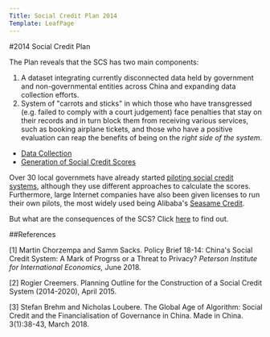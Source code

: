 ```yaml
---
Title: Social Credit Plan 2014
Template: LeafPage
---
```


#2014 Social Credit Plan

The Plan reveals that the SCS has two main components:
  1. A dataset integrating currently disconnected data held by government and non-governmental entities across China and expanding data collection efforts.
  2. System of "carrots and sticks" in which those who have transgressed (e.g. failed to comply with a court judgement) face penalties that stay on their records and in turn block them from receiving various services, such as booking airplane tickets, and those who have a positive evaluation can reap the benefits of being on the *right side of the system*.  

- [Data Collection](/course/course/credit-scores/Social_Credit_Scores/china/plan/datacollection) 
- [Generation of Social Credit Scores](/course/course/credit-scores/Social_Credit_Scores/china/plan/scoring)
  
Over 30 local governmets have already started [piloting social credit systems](/course/course/credit-scores/Social_Credit_Scores/china/plan/pilots), although they use different approaches to calculate the scores. Furthermore, large Internet companies have also been given licenses to run their own pilots, the most widely used being Alibaba's [Seasame Credit](/course/course/credit-scores/Social_Credit_Scores/china/plan/scoring/3/sesamecredit).

But what are the consequences of the SCS? Click [here](/course/course/credit-scores/Social_Credit_Scores/china/consequences) to find out. 

##References

[1] Martin Chorzempa and Samm Sacks. Policy Brief 18-14: China's Social Credit System: A Mark of Progrss or a Threat to Privacy? *Peterson Institute for International Economics,* June 2018. 

[2] Rogier Creemers. Planning Outline for the Construction of a Social Credit System (2014-2020), April 2015. 

[3] Stefan Brehm and Nicholas Loubere. The Global Age of Algorithm: Social Credit and the Financialisation of Governance in China. Made in China. 3(1):38-43, March 2018.

